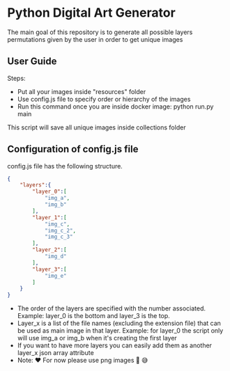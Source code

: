 # Python Digital Art Generator

The main goal of this repository is to generate all possible layers permutations 
given by the user in order to get unique images

## User Guide
Steps:
- Put all your images inside "resources" folder
- Use config.js file to specify order or hierarchy of the images
- Run this command once you are inside docker image: python run.py main

This script will save all unique images inside collections folder

## Configuration of config.js file

config.js file has the following structure. 
```JSON
{
    "layers":{
        "layer_0":[
            "img_a",
            "img_b"
        ],
        "layer_1":[
            "img_c",
            "img_c_2",
            "img_c_3"
        ],
        "layer_2":[
            "img_d"
        ],
        "layer_3":[
            "img_e"
        ]    
    }
}
```
- The order of the layers are specified with the number associated. Example: layer_0 is the bottom and layer_3 is the top.
- Layer_x is a list of the file names (excluding the extension file) that can be used as main image in that layer. Example: for layer_0 the script only will use img_a or img_b when it's creating the first layer
- If you want to have more layers you can easily add them as another layer_x json array attribute
- Note: :hearts: For now please use png images :pray: :sweat_smile:
